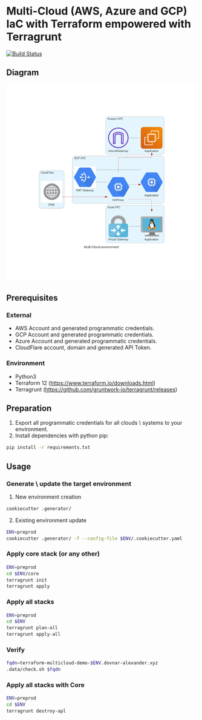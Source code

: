 # Multi-Cloud (AWS, Azure and GCP) IaC with Terraform empowered with Terragrunt
[![Build Status](https://travis-ci.com/DovnarAlexander/mutlicloud-terraform-demo-terragrunt.svg?token=d6iEYAjgdxMe8Mk4CeRA&branch=master)](https://travis-ci.com/DovnarAlexander/)
## Diagram
![Image](.diagram/multi-cloud_environment.png)
## Prerequisites
### External
* AWS Account and generated programmatic credentials.
* GCP Account and generated programmatic credentials.
* Azure Account and generated programmatic credentials.
* CloudFlare account, domain and generated API Token.
### Environment
* Python3
* Terraform 12 (https://www.terraform.io/downloads.html)
* Terragrunt (https://github.com/gruntwork-io/terragrunt/releases)
## Preparation
1. Export all programmatic credentials for all clouds \ systems to your environment.
2. Install dependencies with python pip:
```bash
pip install -r requirements.txt
```
## Usage
### Generate \ update the target environment
1. New environment creation
```bash
cookiecutter .generator/
```
2. Existing environment update
```bash
ENV=preprod
cookiecutter .generator/ -f --config-file $ENV/.cookiecutter.yaml
```
### Apply core stack (or any other)
```bash
ENV=preprod
cd $ENV/core
terragrunt init
terragrunt apply
```
### Apply all stacks
```bash
ENV=preprod
cd $ENV
terragrunt plan-all
terragrunt apply-all
```
### Verify
```bash
fqdn=terraform-multicloud-demo-$ENV.dovnar-alexander.xyz
.data/check.sh $fqdn
```
### Apply all stacks with Core
```bash
ENV=preprod
cd $ENV
terragrunt destroy-apl
```
